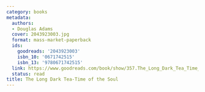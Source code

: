 ```yaml
---
category: books
metadata:
  authors:
  - Douglas Adams
  cover: 2043923003.jpg
  format: mass-market-paperback
  ids:
    goodreads: '2043923003'
    isbn_10: '0671742515'
    isbn_13: '9780671742515'
  link: https://www.goodreads.com/book/show/357.The_Long_Dark_Tea_Time_of_the_Soul
  status: read
title: The Long Dark Tea-Time of the Soul
---
```

